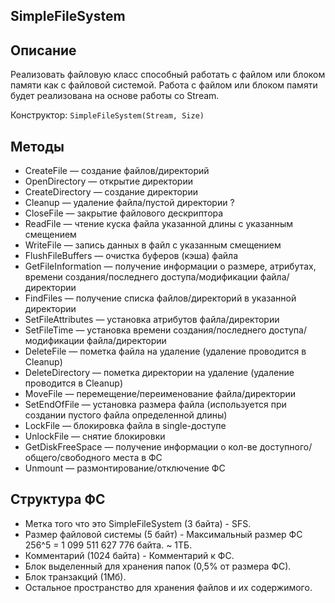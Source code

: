## SimpleFileSystem

Описание
---------

Реализовать файловую класс способный работать с файлом или блоком памяти как с файловой системой.
Работа с файлом или блоком памяти будет реализована на основе работы со Stream.

Конструктор: `SimpleFileSystem(Stream, Size)`

Методы
------

* CreateFile — создание файлов/директорий
* OpenDirectory — открытие директории
* CreateDirectory — создание директории
* Cleanup — удаление файла/пустой директории ?
* CloseFile — закрытие файлового дескриптора
* ReadFile — чтение куска файла указанной длины с указанным смещением
* WriteFile — запись данных в файл с указанным смещением
* FlushFileBuffers — очистка буферов (кэша) файла
* GetFileInformation — получение информации о размере, атрибутах, времени создания/последнего доступа/модификации файла/директории
* FindFiles — получение списка файлов/директорий в указанной директории
* SetFileAttributes — установка атрибутов файла/директории
* SetFileTime — установка времени создания/последнего доступа/модификации файла/директории
* DeleteFile — пометка файла на удаление (удаление проводится в Cleanup)
* DeleteDirectory — пометка директории на удаление (удаление проводится в Cleanup)
* MoveFile — перемещение/переименование файла/директории
* SetEndOfFile — установка размера файла (используется при создании пустого файла определенной длины)
* LockFile — блокировка файла в single-доступе
* UnlockFile — снятие блокировки
* GetDiskFreeSpace — получение информации о кол-ве доступного/общего/свободного места в ФС
* Unmount — размонтирование/отключение ФС

Структура ФС
------------
* Метка того что это SimpleFileSystem (3 байта) - SFS.
* Размер файловой системы (5 байт) - Максимальный размер ФС 256^5 = 1 099 511 627 776 байта. ~ 1ТБ.
* Комментарий (1024 байта) - Комментарий к ФС.
* Блок выделенный для хранения папок (0,5% от размера ФС).
* Блок транзакций (1Мб).
* Остальное пространство для хранения файлов и их содержимого.
